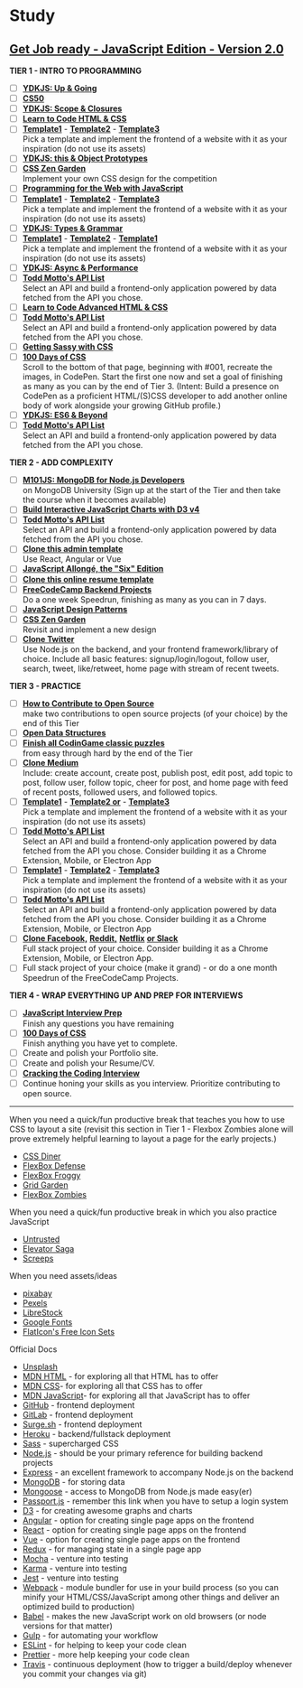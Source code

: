# Study

## [Get Job ready - JavaScript Edition - Version 2.0](https://github.com/P1xt/p1xt-guides/blob/master/job-ready-javascript-edition-2.0.md)

**TIER 1 - INTRO TO PROGRAMMING**

- [ ] [**YDKJS: Up & Going**](https://github.com/getify/You-Dont-Know-JS/blob/master/up%20&%20going/README.md#you-dont-know-js-up--going)    
- [ ] [**CS50**](https://www.edx.org/course/introduction-computer-science-harvardx-cs50x)
- [ ] [**YDKJS: Scope & Closures**](https://github.com/getify/You-Dont-Know-JS/blob/master/scope%20&%20closures/README.md#you-dont-know-js-scope--closures) 
- [ ] [**Learn to Code HTML & CSS**](http://learn.shayhowe.com/html-css/)    
- [ ] [**Template1**](https://freebiesbug.com/psd-freebies/website-template/)
      - [**Template2**](http://www.free-css.com/free-css-templates)
      - [**Template3**](http://www.os-templates.com/free-website-templates)
      <br>Pick a template and implement the frontend of a website with it as your inspiration (do not use its assets)
- [ ] [**YDKJS: this & Object Prototypes**](https://github.com/getify/You-Dont-Know-JS/blob/master/this%20&%20object%20prototypes/README.md#you-dont-know-js-this--object-prototypes)
- [ ] [**CSS Zen Garden**](http://www.csszengarden.com/)
      <br>Implement your own CSS design for the competition
- [ ] [**Programming for the Web with JavaScript**](https://www.edx.org/course/programming-web-javascript-pennx-sd4x) 
- [ ] [**Template1**](https://freebiesbug.com/psd-freebies/website-template/)
      - [**Template2**](http://www.free-css.com/free-css-templates)
      - [**Template3**](http://www.os-templates.com/free-website-templates)
      <br>Pick a template and implement the frontend of a website with it as your inspiration (do not use its assets)
- [ ] [**YDKJS: Types & Grammar**](https://github.com/getify/You-Dont-Know-JS/blob/master/types%20&%20grammar/README.md#you-dont-know-js-types--grammar)   
- [ ] [**Template1**](https://freebiesbug.com/psd-freebies/website-template/)
      - [**Template2**](http://www.free-css.com/free-css-templates)
      - [**Template1**](http://www.os-templates.com/free-website-templates)
      <br>Pick a template and implement the frontend of a website with it as your inspiration (do not use its assets)
- [ ] [**YDKJS: Async & Performance**](https://github.com/getify/You-Dont-Know-JS/blob/master/async%20&%20performance/README.md#you-dont-know-js-async--performance) 
- [ ] [**Todd Motto's API List**](https://github.com/toddmotto/public-apis)
      <br>Select an API and build a frontend-only application powered by data fetched from the API you chose.
- [ ] [**Learn to Code Advanced HTML & CSS**](http://learn.shayhowe.com/advanced-html-css/)  
- [ ] [**Todd Motto's API List**](https://github.com/toddmotto/public-apis)
      <br>Select an API and build a frontend-only application powered by data fetched from the API you chose. 
- [ ] [**Getting Sassy with CSS**](http://www.sassshop.com/#/)
- [ ] [**100 Days of CSS**](https://100dayscss.com/)
      <br>Scroll to the bottom of that page, beginning with #001, recreate the images, in CodePen. Start the first one now and       set a goal of finishing as many as you can by the end of Tier 3. (Intent: Build a presence on CodePen as a proficient           HTML/(S)CSS developer to add another online body of work alongside your growing GitHub profile.)
- [ ] [**YDKJS: ES6 & Beyond**](https://github.com/getify/You-Dont-Know-JS/blob/master/es6%20&%20beyond/README.md#you-dont-know-js-es6--beyond)  
- [ ] [**Todd Motto's API List**](https://github.com/toddmotto/public-apis)
      <br>Select an API and build a frontend-only application powered by data fetched from the API you chose.

**TIER 2 - ADD COMPLEXITY**

- [ ] [**M101JS: MongoDB for Node.js Developers**](https://university.mongodb.com/courses/M101JS/about)
      <br>on MongoDB University (Sign up at the start of the Tier and then take the course when it becomes available)
- [ ] [**Build Interactive JavaScript Charts with D3 v4**](https://egghead.io/courses/build-interactive-javascript-charts-with-d3-v4)
- [ ] [**Todd Motto's API List**](https://github.com/toddmotto/public-apis)
      <br>Select an API and build a frontend-only application powered by data fetched from the API you chose.
- [ ] [**Clone this admin template**](http://rubix410.sketchpixy.com/ltr/dashboard)
      <br>Use React, Angular or Vue
- [ ] [**JavaScript Allongé, the "Six" Edition**](https://leanpub.com/javascriptallongesix)
- [ ] [**Clone this online resume template**](https://creativemarket.com/ikonome/686585-Material-Resume-Blue/screenshots/#screenshot2)
- [ ] [**FreeCodeCamp Backend Projects**]()
      <br>Do a one week Speedrun, finishing as many as you can in 7 days.
- [ ] [**JavaScript Design Patterns**](https://addyosmani.com/resources/essentialjsdesignpatterns/book/)
- [ ] [**CSS Zen Garden**](http://www.csszengarden.com/)
      <br>Revisit and implement a new design 
- [ ] [**Clone Twitter**](https://twitter.com/)
      <br>Use Node.js on the backend, and your frontend framework/library of choice. Include all basic features:                     signup/login/logout, follow user, search, tweet, like/retweet, home page with stream of recent tweets.

**TIER 3 - PRACTICE**

- [ ] [**How to Contribute to Open Source**](https://opensource.guide/how-to-contribute/)
      <br>make two contributions to open source projects (of your choice) by the end of this Tier
- [ ] [**Open Data Structures**](http://www.aupress.ca/books/120226/ebook/99Z_Morin_2013-Open_Data_Structures.pdf)
- [ ] [**Finish all CodinGame classic puzzles**](https://www.codingame.com/training)
      <br>from easy through hard by the end of the Tier
- [ ] [**Clone Medium**](https://medium.com/)
      <br>Include: create account, create post, publish post, edit post, add topic to post, follow user, follow topic, cheer         for post, and home page with feed of recent posts, followed users, and followed topics.
- [ ] [**Template1**](https://freebiesbug.com/psd-freebies/website-template/)
      - [**Template2 or**](http://www.free-css.com/free-css-templates)
      - [**Template3**](http://www.os-templates.com/free-website-templates)
      <br>Pick a template and implement the frontend of a website with it as your inspiration (do not use its assets)
- [ ] [**Todd Motto's API List**](https://github.com/toddmotto/public-apis)
      <br>Select an API and build a frontend-only application powered by data fetched from the API you chose. Consider building       it as a Chrome Extension, Mobile, or Electron App 
- [ ] [**Template1**](https://freebiesbug.com/psd-freebies/website-template/)
      - [**Template2**](http://www.free-css.com/free-css-templates)
      - [**Template3**](http://www.os-templates.com/free-website-templates)
      <br>Pick a template and implement the frontend of a website with it as your inspiration (do not use its assets)
- [ ] [**Todd Motto's API List**](https://github.com/toddmotto/public-apis)
      <br>Select an API and build a frontend-only application powered by data fetched from the API you chose. Consider building       it as a Chrome Extension, Mobile, or Electron App 
- [ ] [**Clone Facebook,**](https://www.facebook.com/)
      [**Reddit,**](https://www.reddit.com/)
      [**Netflix**](https://www.netflix.com/)
      [**or Slack**](https://slack.com/)
      <br>Full stack project of your choice. Consider building it as a Chrome Extension, Mobile, or Electron App.
- [ ] Full stack project of your choice (make it grand) - or do a one month Speedrun of the FreeCodeCamp Projects. 

**TIER 4 - WRAP EVERYTHING UP AND PREP FOR INTERVIEWS**

- [ ] [**JavaScript Interview Prep**](https://www.hackerrank.com/chingu-challenge-9-javascript-prep)
      <br>Finish any questions you have remaining
- [ ] [**100 Days of CSS**](https://100dayscss.com/)
      <br>Finish anything you have yet to complete.
- [ ] Create and polish your Portfolio site.
- [ ] Create and polish your Resume/CV.
- [ ] [**Cracking the Coding Interview**](https://www.hackerrank.com/domains/tutorials/cracking-the-coding-interview)
- [ ] Continue honing your skills as you interview. Prioritize contributing to open source.

---

When you need a quick/fun productive break that teaches you how to use CSS to layout a site (revisit this section in Tier 1 - Flexbox Zombies alone will prove extremely helpful learning to layout a page for the early projects.)
  - [CSS Diner](https://flukeout.github.io/)
  - [FlexBox Defense](http://www.flexboxdefense.com/)
  - [FlexBox Froggy](http://flexboxfroggy.com/)
  - [Grid Garden](http://cssgridgarden.com/)
  - [FlexBox Zombies](http://geddski.teachable.com/p/flexbox-zombies)

When you need a quick/fun productive break in which you also practice JavaScript
  - [Untrusted](https://alexnisnevich.github.io/untrusted/)
  - [Elevator Saga](http://play.elevatorsaga.com/)
  - [Screeps](https://screeps.com)

When you need assets/ideas
  - [pixabay](https://pixabay.com/)
  - [Pexels](https://www.pexels.com/)
  - [LibreStock](http://librestock.com/)
  - [Google Fonts](https://fonts.google.com/)
  - [FlatIcon's Free Icon Sets](https://www.flaticon.com/packs?license=selection&order_by=1)

Official Docs
  - [Unsplash](https://unsplash.com/)
  - [MDN HTML](https://developer.mozilla.org/en-US/docs/Web/HTML) - for exploring all that HTML has to offer
  - [MDN CSS](https://developer.mozilla.org/en-US/docs/Web/CSS)- for exploring all that CSS has to offer
  - [MDN JavaScript](https://developer.mozilla.org/en-US/docs/Web/JavaScript)- for exploring all that JavaScript has to offer
  - [GitHub](https://pages.github.com/) - frontend deployment
  - [GitLab](https://about.gitlab.com/features/pages/) - frontend deployment
  - [Surge.sh](http://surge.sh/) - frontend deployment
  - [Heroku](https://www.heroku.com/) - backend/fullstack deployment
  - [Sass](http://sass-lang.com/guide) - supercharged CSS
  - [Node.js](https://nodejs.org/en/docs/) - should be your primary reference for building backend projects
  - [Express](https://expressjs.com/) - an excellent framework to accompany Node.js on the backend
  - [MongoDB](https://docs.mongodb.com/) - for storing data
  - [Mongoose](http://mongoosejs.com/) - access to MongoDB from Node.js made easy(er)
  - [Passport.js](http://passportjs.org/) - remember this link when you have to setup a login system
  - [D3](https://d3js.org/) - for creating awesome graphs and charts
  - [Angular](https://angular.io/) - option for creating single page apps on the frontend
  - [React](https://reactjs.org/) - option for creating single page apps on the frontend
  - [Vue](https://vuejs.org/) - option for creating single page apps on the frontend
  - [Redux](http://redux.js.org/) - for managing state in a single page app
  - [Mocha](https://mochajs.org/) - venture into testing
  - [Karma](https://karma-runner.github.io/1.0/index.html) - venture into testing
  - [Jest](https://facebook.github.io/jest/) - venture into testing
  - [Webpack](https://webpack.github.io/) - module bundler for use in your build process (so you can minify your HTML/CSS/JavaScript among other things and deliver an optimized build to production)
  - [Babel](http://babeljs.io/) - makes the new JavaScript work on old browsers (or node versions for that matter)
  - [Gulp](https://gulpjs.com/) - for automating your workflow
  - [ESLint](https://eslint.org/) - for helping to keep your code clean
  - [Prettier](https://prettier.io/) - more help keeping your code clean
  - [Travis](https://travis-ci.org/) - continuous deployment (how to trigger a build/deploy whenever you commit your changes via git)

